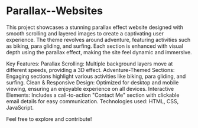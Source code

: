# Parallax--Websites
 
This project showcases a stunning parallax effect website designed with smooth scrolling and layered images to create a captivating user experience. The theme revolves around adventure, featuring activities such as biking, para gliding, and surfing. Each section is enhanced with visual depth using the parallax effect, making the site feel dynamic and immersive.

Key Features:
Parallax Scrolling: Multiple background layers move at different speeds, providing a 3D effect.
Adventure-Themed Sections: Engaging sections highlight various activities like biking, para gliding, and surfing.
Clean & Responsive Design: Optimized for desktop and mobile viewing, ensuring an enjoyable experience on all devices.
Interactive Elements: Includes a call-to-action "Contact Me" section with clickable email details for easy communication.
Technologies used: HTML, CSS, JavaScript.

Feel free to explore and contribute!
